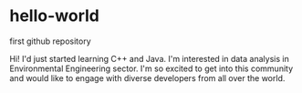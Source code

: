 # hello-world
first github repository

Hi! I'd just started learning C++ and Java. 
I'm interested in data analysis in Environmental Engineering sector. 
I'm so excited to get into this community and would like to engage with diverse developers from all over the world. 
